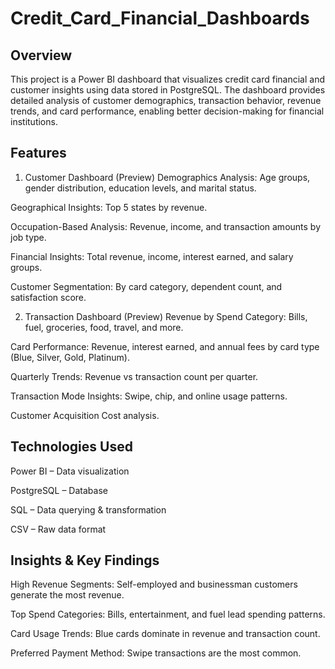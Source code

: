 # Credit_Card_Financial_Dashboards
## Overview
This project is a Power BI dashboard that visualizes credit card financial and customer insights using data stored in PostgreSQL.
The dashboard provides detailed analysis of customer demographics, transaction behavior, revenue trends, and card performance, enabling better decision-making for financial institutions.

## Features
1. Customer Dashboard (Preview)
Demographics Analysis: Age groups, gender distribution, education levels, and marital status.

Geographical Insights: Top 5 states by revenue.

Occupation-Based Analysis: Revenue, income, and transaction amounts by job type.

Financial Insights: Total revenue, income, interest earned, and salary groups.

Customer Segmentation: By card category, dependent count, and satisfaction score.

2. Transaction Dashboard (Preview)
Revenue by Spend Category: Bills, fuel, groceries, food, travel, and more.

Card Performance: Revenue, interest earned, and annual fees by card type (Blue, Silver, Gold, Platinum).

Quarterly Trends: Revenue vs transaction count per quarter.

Transaction Mode Insights: Swipe, chip, and online usage patterns.

Customer Acquisition Cost analysis.


## Technologies Used
Power BI – Data visualization

PostgreSQL – Database

SQL – Data querying & transformation

CSV – Raw data format

##  Insights & Key Findings
High Revenue Segments: Self-employed and businessman customers generate the most revenue.

Top Spend Categories: Bills, entertainment, and fuel lead spending patterns.

Card Usage Trends: Blue cards dominate in revenue and transaction count.

Preferred Payment Method: Swipe transactions are the most common.
